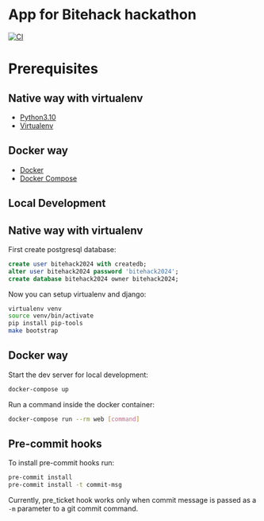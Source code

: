 # App for Bitehack hackathon

[![CI](https://github.com/jarkol01/bitehack2024/actions/workflows/backend.yml/badge.svg)](https://github.com/jarkol01/bitehack2024/actions)



# Prerequisites

## Native way with virtualenv
- [Python3.10](https://www.python.org/downloads/)
- [Virtualenv](https://virtualenv.pypa.io/en/latest/)

## Docker way
- [Docker](https://docs.docker.com/engine/install/)  
- [Docker Compose](https://docs.docker.com/compose/install/)

## Local Development

## Native way with virtualenv

First create postgresql database:

```sql
create user bitehack2024 with createdb;
alter user bitehack2024 password 'bitehack2024';
create database bitehack2024 owner bitehack2024;
```
Now you can setup virtualenv and django:
```bash
virtualenv venv
source venv/bin/activate
pip install pip-tools
make bootstrap
```

## Docker way

Start the dev server for local development:
```bash
docker-compose up
```

Run a command inside the docker container:

```bash
docker-compose run --rm web [command]
```


## Pre-commit hooks

To install pre-commit hooks run:

```bash
pre-commit install
pre-commit install -t commit-msg
```

Currently, pre_ticket hook works only when commit message is passed as a `-m` parameter to a git commit command.
